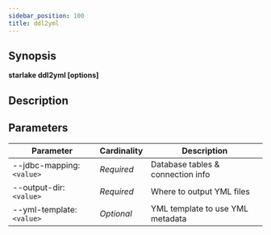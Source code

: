 ```yaml
---
sidebar_position: 100
title: ddl2yml
---
```



## Synopsis

**starlake ddl2yml [options]**

## Description


## Parameters

Parameter|Cardinality|Description
---|---|---
--jdbc-mapping:`<value>`|*Required*|Database tables & connection info
--output-dir:`<value>`|*Required*|Where to output YML files
--yml-template:`<value>`|*Optional*|YML template to use YML metadata
